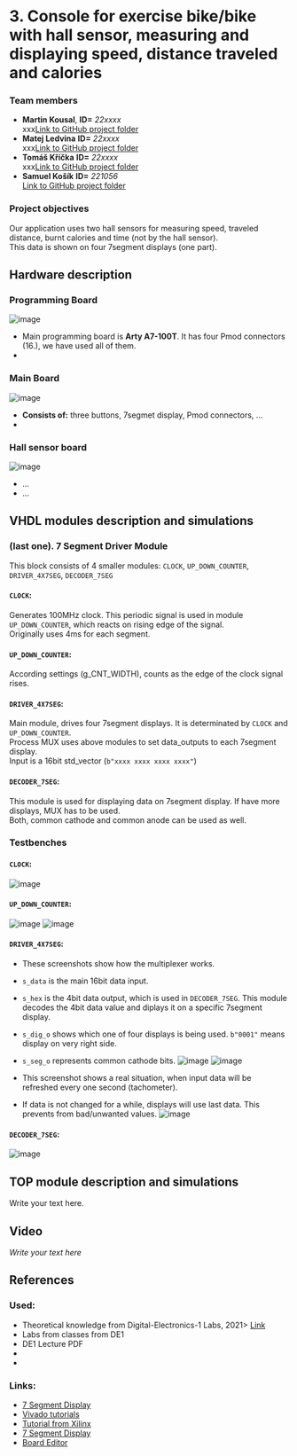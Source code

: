 # 3. Console for exercise bike/bike with hall sensor, measuring and displaying speed, distance traveled and calories

### Team members

- **Martin Kousal**, **ID=** *22xxxx* <br/> 
xxx[Link to GitHub project folder]( http://github.com/xxx) <br/> 
- **Matej Ledvina** **ID=** *22xxxx* <br/> 
xxx[Link to GitHub project folder]( http://github.com/xxx) <br/> 
- **Tomáš Kříčka** **ID=**  *22xxxx* <br/> 
xxx[Link to GitHub project folder]( http://github.com/xxx) <br/> 
- **Samuel Košík** **ID=** *221056* <br/>
[Link to GitHub project folder]( https://github.com/amwellius/Digital-electronics-1/tree/main/Labs/project)

### Project objectives

Our application uses two hall sensors for measuring speed, traveled distance, burnt calories and time (not by the hall sensor). <br/>
This data is shown on four 7segment displays (one part).


## Hardware description

   ### Programming Board
   ![image](images/arty_a7.PNG)
   - Main programming board is **Arty A7-100T**. It has four Pmod connectors (16.), we have used all of them.
   - 
   ### Main Board
   ![image](images/main_board.PNG)
   - **Consists of:** three buttons, 7segmet display, Pmod connectors, ...
   - 

   ### Hall sensor board
   ![image](images/hall_sensor_boars.PNG)
   - ...
   - ...

## VHDL modules description and simulations

### (last one). 7 Segment Driver Module <br/>
   This block consists of 4 smaller modules: `CLOCK`, `UP_DOWN_COUNTER`, `DRIVER_4X7SEG`, `DECODER_7SEG` <br/>
#### `CLOCK`:
   Generates 100MHz clock. This periodic signal is used in module `UP_DOWN_COUNTER`, which reacts on rising edge of the signal. <br/>
   Originally uses 4ms for each segment.
#### `UP_DOWN_COUNTER`:
   According settings (g_CNT_WIDTH), counts as the edge of the clock signal rises. <br/>
#### `DRIVER_4X7SEG`:
   Main module, drives four 7segment displays. It is determinated by `CLOCK` and `UP_DOWN_COUNTER`.<br/>
   Process MUX uses above modules to set data_outputs to each 7segment display. <br/>
   Input is a 16bit std_vector (`b"xxxx xxxx xxxx xxxx"`)
#### `DECODER_7SEG`:
   This module is used for displaying data on 7segment display. If have more displays, MUX has to be used. <br/>
   Both, common cathode and common anode can be used as well.
   
### Testbenches

#### `CLOCK`: <br/>
   ![image](images/tb_CLOCK.PNG)
   
#### `UP_DOWN_COUNTER`: <br/>
   ![image](images/tb_UP_DOWN_COUNTER_01.PNG)
   ![image](images/tb_UP_DOWN_COUNTER_02.PNG)
   
#### `DRIVER_4X7SEG`:
   - These screenshots show how the multiplexer works. 
   - `s_data` is the main 16bit data input.
   - `s_hex` is the 4bit data output, which is used in `DECODER_7SEG`. This module decodes the 4bit data value and diplays it on a specific 7segment display.
   - `s_dig_o` shows which one of four displays is being used. `b"0001"` means display on very right side. 
   - `s_seg_o` represents common cathode bits. 
   ![image](images/tb_DRIVER_4x7SEG_01.PNG)
   ![image](images/tb_DRIVER_4x7SEG_02.PNG)
   
   - This screenshot shows a real situation, when input data will be refreshed every one second (tachometer). 
   - If data is not changed for a while, displays will use last data. This prevents from bad/unwanted values. 
   ![image](images/tb_DRIVER_4x7SEG_03.PNG)
#### `DECODER_7SEG`:
   ![image](images/tb_DECODER_7SEG.PNG)


## TOP module description and simulations

Write your text here.


## Video

*Write your text here*


## References

   ### Used:
   - Theoretical knowledge from Digital-Electronics-1 Labs, 2021> [Link]( https://github.com/tomas-fryza/Digital-electronics-1/tree/master/Labs)
   - Labs from classes from DE1
   - DE1 Lecture PDF
   -
   -
   ### Links:
   - [7 Segment Display]( https://docs.rs-online.com/6e0e/0900766b8130126b.pdf)
   - [Vivado tutorials]( https://vhdlwhiz.com/basic-vhdl-tutorials/ )
   - [Tutorial from Xilinx]( https://www.xilinx.com/support/documentation/university/Vivado-Teaching/HDL-Design/2013x/Nexys4/Verilog/docs-pdf/Vivado_tutorial.pdf)
   - [7 Segment Display]( https://docs.rs-online.com/6e0e/0900766b8130126b.pdf)
   - [Board Editor]( https://jamboard.google.com/)
   
